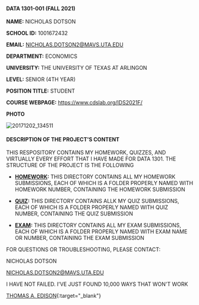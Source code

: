 #### DATA 1301-001 (FALL 2021)

**NAME:** NICHOLAS DOTSON

**SCHOOL ID:** 1001672432

**EMAIL:** NICHOLAS.DOTSON2@MAVS.UTA.EDU

**DEPARTMENT:** ECONOMICS

**UNIVERSITY:** THE UNIVERSITY OF TEXAS AT ARLINGON

**LEVEL:** SENIOR (4TH YEAR)

**POSITION TITLE:** STUDENT

**COURSE WEBPAGE:** https://www.cdslab.org/IDS2021F/

**PHOTO**
  
  ![20171202_134511](https://user-images.githubusercontent.com/91925133/138193224-99e28032-d1ef-4e60-ae10-f39c277a43a0.jpg)

#### DESCRIPTION OF THE PROJECT'S CONTENT

THIS RESPOSITORY CONTAINS MY HOMEWORK, QUIZZES, AND VIRTUALLY EVERY EFFORT THAT I HAVE MADE FOR DATA 1301. THE STRUCTURE OF THE PROJECT IS THE FOLLOWING

 * **[HOMEWORK](https://github.com/NicholasDotson/IDS2021F/blob/main/HOMEWORK):** THIS DIRECTORY CONTAINS ALL MY HOMEWORK SUBMISSIONS, EACH OF WHICH IS A FOLDER PROPERLY NAMED WITH HOMEWORK NUMBER, CONTAINING THE HOMEWORK SUBMISSION
 
* **[QUIZ](https://github.com/NicholasDotson/IDS2021F/blob/main/QUIZ):** THIS DIRECTORY CONTAINS ALLK MY QUIZ SUBMISSIONS, EACH OF WHICH IS A FOLDER PROPERLY NAMED WITH QUIZ NUMBER, CONTAINING THE QUIZ SUBMISSION
  
* **[EXAM](https://github.com/NicholasDotson/IDS2021F/blob/main/EXAM):** THIS DIRECTORY CONTAINS ALL MY EXAM SUBMISSIONS, EACH OF WHICH IS A FOLDER PROPERLY NAMED WITH EXAM NAME OR NUMBER, CONTAINING THE EXAM SUBMISSION
  
FOR QUESTIONS OR TROUBLESHOOTING, PLEASE CONTACT:
  
NICHOLAS DOTSON
  
NICHOLAS.DOTSON2@MAVS.UTA.EDU

I HAVE NOT FAILED. I'VE JUST FOUND 10,000 WAYS THAT WON'T WORK

[THOMAS A. EDISON](https://en.wikipedia.org/wiki/Thomas_Edison){:target="_blank"}
